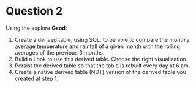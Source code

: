# Question 2

Using the explore **Gsod**:

1. Create a derived table, using SQL, to be able to compare the monthly average temperature and rainfall of a given month with the rolling averages of the previous 3 months.
2. Build a Look to use this derived table. Choose the right visualization.
3. Persist the derived table so that the table is rebuilt every day at 6 am.
4. Create a native derived table (NDT) version of the derived table you created at step 1.
